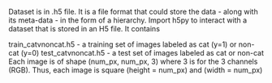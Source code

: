 Dataset is in .h5 file. It is a file format that could store the data - along with its meta-data - in the form of a hierarchy. 
Import h5py to interact with a dataset that is stored in an H5 file. It contains

train_catvnoncat.h5 - a training set of images labeled as cat (y=1) or non-cat (y=0)
test_catvnoncat.h5 - a test set of images labeled as cat or non-cat
Each image is of shape (num_px, num_px, 3) where 3 is for the 3 channels (RGB). Thus, each image is square (height = num_px) and (width = num_px)

